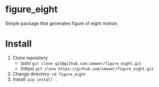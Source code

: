 # figure_eight
Simple package that generates figure of eight motion.

# Install

1. Clone repository
   - (ssh) `git clone git@github.com:cmower/figure_eight.git`
   - (https) `git clone https://github.com/cmower/figure_eight.git`
2. Change directory: `cd figure_eight`
3. Install: `pip install .`

